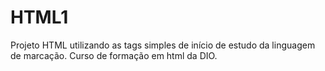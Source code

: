 # HTML1
Projeto HTML utilizando as tags simples de início de estudo da linguagem de marcação. Curso de formação em html da DIO.

